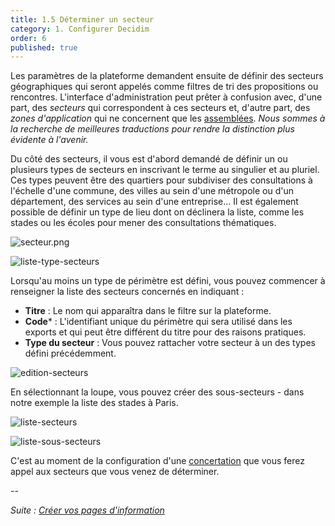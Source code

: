 ```yaml
---
title: 1.5 Déterminer un secteur
category: 1. Configurer Decidim
order: 6
published: true
---
```

Les paramètres de la plateforme demandent ensuite de définir des secteurs géographiques qui seront appelés comme filtres de tri des propositions ou rencontres. L'interface d'administration peut prêter à confusion avec, d'une part, des *secteurs* qui correspondent à ces secteurs et, d'autre part, des *zones d'application* qui ne concernent que les [assemblées]({{site.baseurl}}/4-assemblees/1-configurer-assemblees). *Nous sommes à la recherche de meilleures traductions pour rendre la distinction plus évidente à l'avenir.*

Du côté des secteurs, il vous est d'abord demandé de définir un ou plusieurs types de secteurs en inscrivant le terme au singulier et au pluriel. Ces types peuvent être des quartiers pour subdiviser des consultations à l'échelle d'une commune, des villes au sein d'une métropole ou d'un département, des services au sein d'une entreprise... Il est également possible de définir un type de lieu dont on déclinera la liste, comme les stades ou les écoles pour mener des consultations thématiques.

![secteur.png]({{site.baseurl}}/images/secteur.png)

![liste-type-secteurs]({{site.baseurl}}/uploads/1-5-2-liste-types-secteur-application.png)

Lorsqu'au moins un type de périmètre est défini, vous pouvez commencer à renseigner la liste des secteurs concernés en indiquant :
* **Titre** : Le nom qui apparaîtra dans le filtre sur la plateforme.
* **Code*** : L'identifiant unique du périmètre qui sera utilisé dans les exports et qui peut être différent du titre pour des raisons pratiques.
* **Type du secteur** : Vous pouvez rattacher votre secteur à un des types défini précédemment.


![edition-secteurs]({{site.baseurl}}/uploads/1-5-5-edition-secteur.png)

En sélectionnant la loupe, vous pouvez créer des sous-secteurs - dans notre exemple la liste des stades à Paris.

![liste-secteurs]({{site.baseurl}}/uploads/1-5-3-liste-secteurs.png)

![liste-sous-secteurs]({{site.baseurl}}/uploads/1-5-4-liste-sous-secteurs.png)

C'est au moment de la configuration d'une [concertation]({{site.baseurl}}/3-concertations/1-creer-concertation) que vous ferez appel aux secteurs que vous venez de déterminer.

--

*Suite : [Créer vos pages d'information]({{site.baseurl}}/1-configurer-decidim/6-creer-pages-informations/)*
